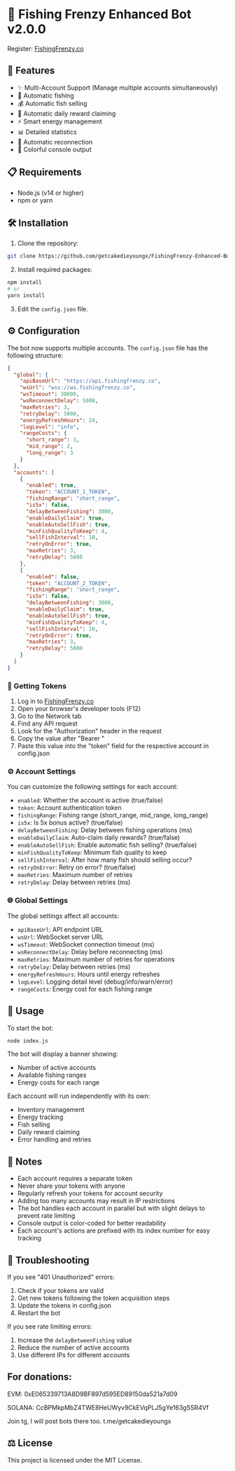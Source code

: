 # 🎣 Fishing Frenzy Enhanced Bot v2.0.0

Register:
[FishingFrenzy.co](https://fishingfrenzy.co/?code=Q43PJ7)

## 🚀 Features

- ✨ Multi-Account Support (Manage multiple accounts simultaneously)
- 🎯 Automatic fishing
- 💰 Automatic fish selling
- 🎁 Automatic daily reward claiming
- ⚡ Smart energy management
- 📊 Detailed statistics
- 🔄 Automatic reconnection
- 🌈 Colorful console output

## 📋 Requirements

- Node.js (v14 or higher)
- npm or yarn

## 🛠️ Installation

1. Clone the repository:
```bash
git clone https://github.com/getcakedieyoungx/FishingFrenzy-Enhanced-Bot.git
```

2. Install required packages:
```bash
npm install
# or
yarn install
```

3. Edit the `config.json` file.

## ⚙️ Configuration

The bot now supports multiple accounts. The `config.json` file has the following structure:

```json
{
  "global": {
    "apiBaseUrl": "https://api.fishingfrenzy.co",
    "wsUrl": "wss://ws.fishingfrenzy.co",
    "wsTimeout": 30000,
    "wsReconnectDelay": 5000,
    "maxRetries": 3,
    "retryDelay": 5000,
    "energyRefreshHours": 24,
    "logLevel": "info",
    "rangeCosts": {
      "short_range": 1,
      "mid_range": 2,
      "long_range": 3
    }
  },
  "accounts": [
    {
      "enabled": true,
      "token": "ACCOUNT_1_TOKEN",
      "fishingRange": "short_range",
      "is5x": false,
      "delayBetweenFishing": 3000,
      "enableDailyClaim": true,
      "enableAutoSellFish": true,
      "minFishQualityToKeep": 4,
      "sellFishInterval": 10,
      "retryOnError": true,
      "maxRetries": 3,
      "retryDelay": 5000
    },
    {
      "enabled": false,
      "token": "ACCOUNT_2_TOKEN",
      "fishingRange": "short_range",
      "is5x": false,
      "delayBetweenFishing": 3000,
      "enableDailyClaim": true,
      "enableAutoSellFish": true,
      "minFishQualityToKeep": 4,
      "sellFishInterval": 10,
      "retryOnError": true,
      "maxRetries": 3,
      "retryDelay": 5000
    }
  ]
}
```

### 🔑 Getting Tokens

1. Log in to [FishingFrenzy.co]([https://fishingfrenzy.co](https://fishingfrenzy.co/?code=Q43PJ7))
2. Open your browser's developer tools (F12)
3. Go to the Network tab
4. Find any API request
5. Look for the "Authorization" header in the request
6. Copy the value after "Bearer "
7. Paste this value into the "token" field for the respective account in config.json

### ⚙️ Account Settings

You can customize the following settings for each account:

- `enabled`: Whether the account is active (true/false)
- `token`: Account authentication token
- `fishingRange`: Fishing range (short_range, mid_range, long_range)
- `is5x`: Is 5x bonus active? (true/false)
- `delayBetweenFishing`: Delay between fishing operations (ms)
- `enableDailyClaim`: Auto-claim daily rewards? (true/false)
- `enableAutoSellFish`: Enable automatic fish selling? (true/false)
- `minFishQualityToKeep`: Minimum fish quality to keep
- `sellFishInterval`: After how many fish should selling occur?
- `retryOnError`: Retry on error? (true/false)
- `maxRetries`: Maximum number of retries
- `retryDelay`: Delay between retries (ms)

### 🌐 Global Settings

The global settings affect all accounts:

- `apiBaseUrl`: API endpoint URL
- `wsUrl`: WebSocket server URL
- `wsTimeout`: WebSocket connection timeout (ms)
- `wsReconnectDelay`: Delay before reconnecting (ms)
- `maxRetries`: Maximum number of retries for operations
- `retryDelay`: Delay between retries (ms)
- `energyRefreshHours`: Hours until energy refreshes
- `logLevel`: Logging detail level (debug/info/warn/error)
- `rangeCosts`: Energy cost for each fishing range

## 🚀 Usage

To start the bot:

```bash
node index.js
```

The bot will display a banner showing:
- Number of active accounts
- Available fishing ranges
- Energy costs for each range

Each account will run independently with its own:
- Inventory management
- Energy tracking
- Fish selling
- Daily reward claiming
- Error handling and retries

## 📝 Notes

- Each account requires a separate token
- Never share your tokens with anyone
- Regularly refresh your tokens for account security
- Adding too many accounts may result in IP restrictions
- The bot handles each account in parallel but with slight delays to prevent rate limiting
- Console output is color-coded for better readability
- Each account's actions are prefixed with its index number for easy tracking

## 🔧 Troubleshooting

If you see "401 Unauthorized" errors:
1. Check if your tokens are valid
2. Get new tokens following the token acquisition steps
3. Update the tokens in config.json
4. Restart the bot

If you see rate limiting errors:
1. Increase the `delayBetweenFishing` value
2. Reduce the number of active accounts
3. Use different IPs for different accounts


## For donations:
EVM: 0xE065339713A8D9BF897d595ED89150da521a7d09

SOLANA: CcBPMkpMbZ4TWE8HeUWyv9CkEVqPLJ5gYe163g5SR4Vf

Join tg, I will post bots there too.
t.me/getcakedieyoungx

## ⚖️ License

This project is licensed under the MIT License.



